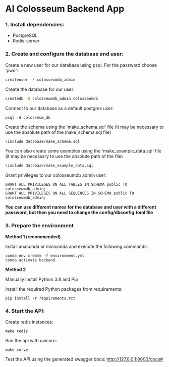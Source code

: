 # AI Colosseum Backend App

### 1. Install dependencies:

* PostgreSQL
* Redis-server

### 2. Create and configure the database and user:

Create a new user for our database using psql. For the password choose 'pwd':

```bash
createuser -P colosseumdb_admin
```

Create the database for our user:

```bash
createdb -O colosseumdb_admin colosseumdb
```

Connect to our database as a default postgres user:

```
psql -d colosseum_db
```

Create the schema using the 'make_schema.sql' file (it may be necessary to use the absolute path of the make_schema.sql file)

```bash
\include database/make_schema.sql
```

You can also create some examples using the 'make_example_data.sql' file (it may be necessary to use the absolute path of the file)

```bash
\include database/make_example_data.sql
```

Grant privileges to our colosseumdb admin user:

```mysql
GRANT ALL PRIVILEGES ON ALL TABLES IN SCHEMA public TO colosseumdb_admin; 
GRANT ALL PRIVILEGES ON ALL SEQUENCES IN SCHEMA public TO colosseumdb_admin;
```

**You can use different names for the database and user with a different password, but then you need to change the config/dbconfig.toml file**

### 3. Prepare the environment

**Method 1 (recommended)**

Install anaconda or miniconda and execute the following commands:

```
conda env create -f environment.yml
conda activate backend
```

**Method 2**

Manually install Python 3.8 and Pip

Install the required Python packages from requirements:

```
pip install -r requirements.txt
```


### 4. Start the API:

Create redis instances:

```
make redis
```

Run the api with uvicorn:

```
make serve
```

Test the API using the generated swagger docs: http://127.0.0.1:8000/docs# 
